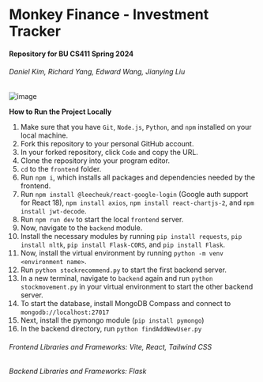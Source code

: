 # Monkey Finance - Investment Tracker

#### Repository for BU CS411 Spring 2024
###### Daniel Kim, Richard Yang, Edward Wang, Jianying Liu
![image](https://github.com/rich2025/411project/assets/156924821/5565160c-1057-4101-973c-1b52458214af)

**How to Run the Project Locally**
1. Make sure that you have `Git`, `Node.js`, `Python`, and `npm` installed on your local machine.
2. Fork this repository to your personal GitHub account.
3. In your forked repository, click `Code` and copy the URL.
4. Clone the repository into your program editor.
5. `cd` to the `frontend` folder.
6. Run `npm i`, which installs all packages and dependencies needed by the frontend.
7. Run `npm install @leecheuk/react-google-login` (Google auth support for React 18), `npm install axios`, `npm install react-chartjs-2`, and `npm install jwt-decode`.
8. Run `npm run dev` to start the local `frontend` server.
9. Now, navigate to the `backend` module.
10. Install the necessary modules by running `pip install requests`, `pip install nltk`, `pip install Flask-CORS`, and `pip install Flask`.
11. Now, install the virtual environment by running `python -m venv <environment name>`.
12. Run `python stockrecommend.py` to start the first backend server.
13. In a new terminal, navigate to `backend` again and run `python stockmovement.py` in your virtual environment to start the other backend server.
14. To start the database, install MongoDB Compass and connect to `mongodb://localhost:27017`
15. Next, install the pymongo module (`pip install pymongo`)
16. In the backend directory, run `python findAddNewUser.py`

###### Frontend Libraries and Frameworks: Vite, React, Tailwind CSS
###### Backend Libraries and Frameworks: Flask
